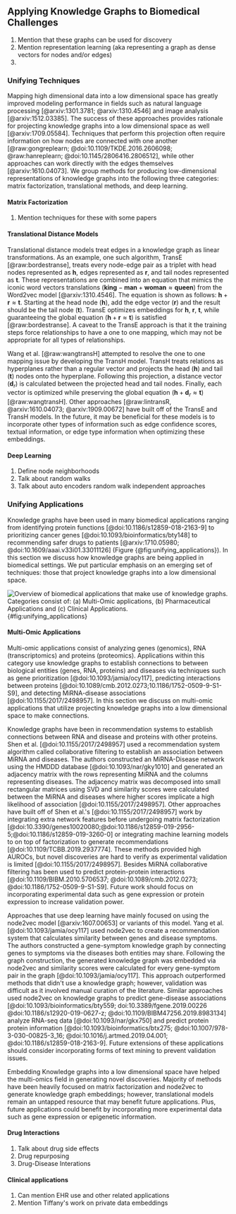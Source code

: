 ## Applying Knowledge Graphs to Biomedical Challenges

1. Mention that these graphs can be used for discovery
2. Mention representation learning (aka representing a graph as dense vectors for nodes and/or edges)
3. 

### Unifying Techniques

Mapping high dimensional data into a low dimensional space has greatly improved modeling performance in fields such as natural language processing [@arxiv:1301.3781; @arxiv:1310.4546] and image analysis [@arxiv:1512.03385].
The success of these approaches provides rationale for projecting knowledge graphs into a low dimensional space as well [@arxiv:1709.05584].
Techniques that perform this projection often require information on how nodes are connected with one another [@raw:gongreplearn; @doi:10.1109/TKDE.2016.2606098; @raw:hanreplearn; @doi:10.1145/2806416.2806512], while other approaches can work directly with the edges themselves [@arxiv:1610.04073].
We group methods for producing low-dimensional representations of knowledge graphs into the following three categories: matrix factorization, translational methods, and deep learning.

#### Matrix Factorization

1. Mention techniques for these with some papers

#### Translational Distance Models

Translational distance models treat edges in a knowledge graph as linear transformations.
As an example, one such algorithm, TransE [@raw:bordestranse], treats every node-edge pair as a triplet with head nodes represented as $\textbf{h}$, edges represented as $\textbf{r}$, and tail nodes represented as $\textbf{t}$.
These representations are combined into an equation that mimics the iconic word vectors translations ($\textbf{king} - \textbf{man} + \textbf{woman} \approx \textbf{queen}$) from the Word2vec model [@arxiv:1310.4546].
The equation is shown as follows: $\textbf{h} + \textbf{r} \approx \textbf{t}$.
Starting at the head node ($\textbf{h}$), add the edge vector ($\textbf{r}$) and the result should be the tail node ($\textbf{t}$).
TransE optimizes embeddings for $\textbf{h}$, $\textbf{r}$, $\textbf{t}$, while guaranteeing the global equation ($\textbf{h} + \textbf{r} \approx \textbf{t}$) is satisfied [@raw:bordestranse].
A caveat to the TransE approach is that it the training steps force relationships to have a one to one mapping, which may not be appropriate for all types of relationships.

Wang et al. [@raw:wangtransH] attempted to resolve the one to one mapping issue by developing the TransH model.
TransH treats relations as hyperplanes rather than a regular vector and projects the head ($\textbf{h}$) and tail ($\textbf{t}$) nodes onto the hyperplane.
Following this projection, a distance vector ($\textbf{d}_{r}$) is calculated between the projected head and tail nodes.
Finally, each vector is optimized while preserving the global equation ($\textbf{h} + \textbf{d}_{r} \approx \textbf{t}$) [@raw:wangtransH].
Other approaches [@raw:lintransR, @arxiv:1610.04073; @arxiv:1909.00672] have built off of the TransE and TransH models. 
In the future, it may be beneficial for these models is to incorporate other types of information such as edge confidence scores, textual information, or edge type information when optimizing these embeddings.

#### Deep Learning

1. Define node neighborhoods
2. Talk about random walks 
3. Talk about auto encoders random walk independent approaches 

### Unifying Applications

Knowledge graphs have been used in many biomedical applications ranging from identifying protein functions [@doi:10.1186/s12859-018-2163-9] to prioritizing cancer genes [@doi:10.1093/bioinformatics/bty148] to recommending safer drugs to patients [@arxiv:1710.05980; @doi:10.1609/aaai.v33i01.33011126] (Figure {@fig:unifying_applications}).
In this section we discuss how knowledge graphs are being applied in biomedical settings. 
We put particular emphasis on an emerging set of techniques: those that project knowledge graphs into a low dimensional space.

![
Overview of biomedical applications that make use of knowledge graphs.
Categories consist of: (a) Multi-Omic applications, (b) Pharmaceutical Applications and (c) Clinical Applications.
](images/figures/unifying_applications_overview.png){#fig:unifying_applications}

#### Multi-Omic Applications

Multi-omic applications consist of analyzing genes (genomics), RNA (transcriptomics) and proteins (proteomics).
Applications within this category use knowledge graphs to establish connections to between biological entities (genes, RNA, proteins) and diseases via techniques such as gene prioritization [@doi:10.1093/jamia/ocy117], predicting interactions between proteins [@doi:10.1089/cmb.2012.0273;10.1186/1752-0509-9-S1-S9], and detecting MiRNA-disease associations [@doi:10.1155/2017/2498957].
In this section we discuss on multi-omic applications that utilize projecting knowledge graphs into a low dimensional space to make connections.

Knowledge graphs have been in recommendation systems to establish connections between RNA and disease and proteins with other proteins.
Shen et al. [@doi:10.1155/2017/2498957] used a recommendation system algorithm called collaborative filtering to establish an association between MiRNA and diseases.
The authors constructed an MiRNA-Disease network using the HMDDD database [@doi:10.1093/nar/gky1010] and generated an adjacency matrix with the rows representing MiRNA and the columns representing diseases.
The adjacency matrix was decomposed into small rectangular matrices using SVD and similarity scores were calculated between the MiRNA and diseases where higher scores implicate a high likelihood of association [@doi:10.1155/2017/2498957].
Other approaches have built off of Shen et al.'s [@doi:10.1155/2017/2498957] work by integrating extra network features before undergoing matrix factorization [@doi:10.3390/genes10020080;@doi:10.1186/s12859-019-2956-5;@doi:10.1186/s12859-019-3260-0] or integrating machine learning models to on top of factorization to generate recommendations [@doi:10.1109/TCBB.2019.2937774].
These methods provided high AUROCs, but novel discoveries are hard to verify as experimental validation is limited [@doi:10.1155/2017/2498957].
Besides MiRNA collaborative filtering has been used to predict protein-protein interactions [@doi:10.1109/BIBM.2010.5706537; @doi:10.1089/cmb.2012.0273; @doi:10.1186/1752-0509-9-S1-S9].
Future work should focus on incorporating experimental data such as gene expression or protein expression to increase validation power.

Approaches that use deep learning have mainly focused on using the node2vec model [@arxiv:1607.00653] or variants of this model.
Yang et al. [@doi:10.1093/jamia/ocy117] used node2vec to create a recommendation system that calculates similarity between genes and disease symptoms.
The authors constructed a gene-symptom knowledge graph by connecting genes to symptoms via the diseases both entities may share.
Following the graph construction, the generated knowledge graph was embedded via node2vec and similarity scores were calculated for every gene-symptom pair in the graph [@doi:10.1093/jamia/ocy117].
This approach outperformed methods that didn't use a knowledge graph; however, validation was difficult as it involved manual curation of the literature.
Similar approaches used node2vec on knowledge graphs to predict gene-disease associations
[@doi:10.1093/bioinformatics/bty559; doi:10.3389/fgene.2019.00226 @doi:10.1186/s12920-019-0627-z; @doi:10.1109/BIBM47256.2019.8983134] analyze RNA-seq data [@doi:10.1093/nar/gkx750] and predict protein protein information [@doi:10.1093/bioinformatics/btx275; @doi:10.1007/978-3-030-00825-3_16; @doi:10.1016/j.artmed.2019.04.001; @doi:10.1186/s12859-018-2163-9].
Future extensions of these applications should consider incorporating forms of text mining to prevent validation issues.

Embedding Knowledge graphs into a low dimensional space have helped the multi-omics field in generating novel discoveries.
Majority of methods have been heavily focused on matrix factorization and node2vec to generate knowledge graph embeddings; however, translational models remain an untapped resource that may benefit future applications.
Plus, future applications could benefit by incorporating more experimental data such as gene expression or epigenetic information.

#### Drug Interactions

1. Talk about drug side effects
2. Drug repurposing
3. Drug-Disease Interations

#### Clinical applications

1. Can mention EHR use and other related applications
2. Mention Tiffany's work on private data embeddings
